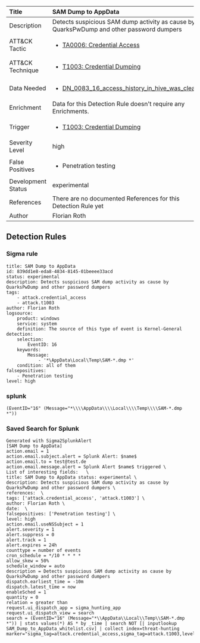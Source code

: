 | Title                | SAM Dump to AppData                                                                                                                                                 |
|:---------------------|:------------------------------------------------------------------------------------------------------------------------------------------------------------|
| Description          | Detects suspicious SAM dump activity as cause by QuarksPwDump and other password dumpers                                                                                                                                           |
| ATT&amp;CK Tactic    |  <ul><li>[TA0006: Credential Access](https://attack.mitre.org/tactics/TA0006)</li></ul>  |
| ATT&amp;CK Technique | <ul><li>[T1003: Credential Dumping](https://attack.mitre.org/techniques/T1003)</li></ul>  |
| Data Needed          | <ul><li>[DN_0083_16_access_history_in_hive_was_cleared](../Data_Needed/DN_0083_16_access_history_in_hive_was_cleared.md)</li></ul>  |
| Enrichment           |  Data for this Detection Rule doesn't require any Enrichments.  |
| Trigger              | <ul><li>[T1003: Credential Dumping](../Triggers/T1003.md)</li></ul>  |
| Severity Level       | high |
| False Positives      | <ul><li>Penetration testing</li></ul>  |
| Development Status   | experimental |
| References           |  There are no documented References for this Detection Rule yet  |
| Author               | Florian Roth |


## Detection Rules

### Sigma rule

```
title: SAM Dump to AppData
id: 839dd1e8-eda8-4834-8145-01beeee33acd
status: experimental
description: Detects suspicious SAM dump activity as cause by QuarksPwDump and other password dumpers
tags:
    - attack.credential_access
    - attack.t1003
author: Florian Roth
logsource:
    product: windows
    service: system
    definition: The source of this type of event is Kernel-General
detection:
    selection:
        EventID: 16
    keywords:
        Message:
            - '*\AppData\Local\Temp\SAM-*.dmp *'
    condition: all of them
falsepositives:
    - Penetration testing
level: high

```





### splunk
    
```
(EventID="16" (Message="*\\\\AppData\\\\Local\\\\Temp\\\\SAM-*.dmp *"))
```






### Saved Search for Splunk

```
Generated with Sigma2SplunkAlert
[SAM Dump to AppData]
action.email = 1
action.email.subject.alert = Splunk Alert: $name$
action.email.to = test@test.de
action.email.message.alert = Splunk Alert $name$ triggered \
List of interesting fields:   \
title: SAM Dump to AppData status: experimental \
description: Detects suspicious SAM dump activity as cause by QuarksPwDump and other password dumpers \
references:  \
tags: ['attack.credential_access', 'attack.t1003'] \
author: Florian Roth \
date:  \
falsepositives: ['Penetration testing'] \
level: high
action.email.useNSSubject = 1
alert.severity = 1
alert.suppress = 0
alert.track = 1
alert.expires = 24h
counttype = number of events
cron_schedule = */10 * * * *
allow_skew = 50%
schedule_window = auto
description = Detects suspicious SAM dump activity as cause by QuarksPwDump and other password dumpers
dispatch.earliest_time = -10m
dispatch.latest_time = now
enableSched = 1
quantity = 0
relation = greater than
request.ui_dispatch_app = sigma_hunting_app
request.ui_dispatch_view = search
search = (EventID="16" (Message="*\\AppData\\Local\\Temp\\SAM-*.dmp *")) | stats values(*) AS * by _time | search NOT [| inputlookup SAM_Dump_to_AppData_whitelist.csv] | collect index=threat-hunting marker="sigma_tag=attack.credential_access,sigma_tag=attack.t1003,level=high"
```
